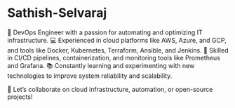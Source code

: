 # Sathish-Selvaraj
🚀 DevOps Engineer with a passion for automating and optimizing IT infrastructure.
💻 Experienced in cloud platforms like AWS, Azure, and GCP, and tools like Docker, Kubernetes, Terraform, Ansible, and Jenkins.
🔧 Skilled in CI/CD pipelines, containerization, and monitoring tools like Prometheus and Grafana.
📚 Constantly learning and experimenting with new technologies to improve system reliability and scalability.

💬 Let’s collaborate on cloud infrastructure, automation, or open-source projects!
